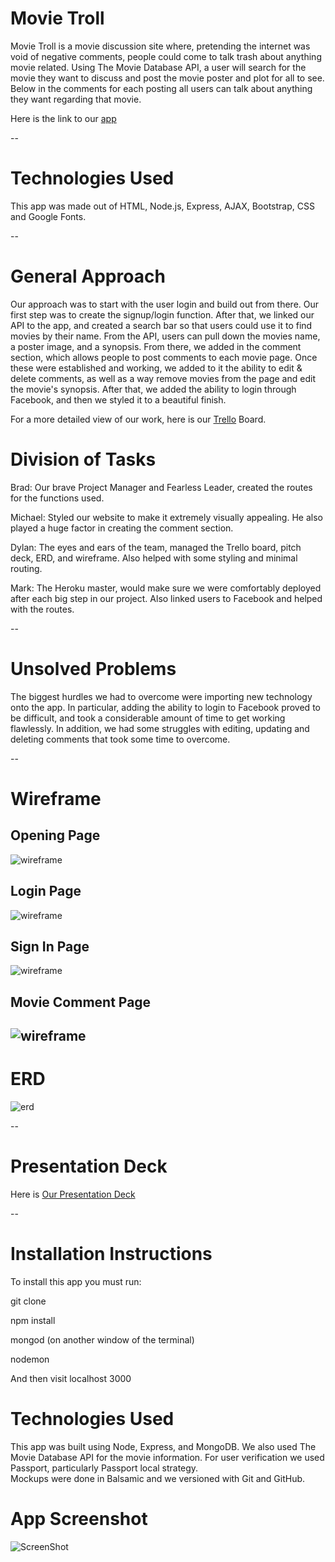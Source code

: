 # Movie Troll
Movie Troll is a movie discussion site where, pretending the internet was void of negative comments, people could come to talk trash about anything movie related.  Using The Movie Database API, a user will search for the movie they want to discuss and post the movie poster and plot for all to see.  Below in the comments for each posting all users can talk about anything they want regarding that movie.

Here is the link to our [app](https://movie-troll.herokuapp.com/)

--

# Technologies Used

This app was made out of HTML, Node.js, Express, AJAX, Bootstrap, CSS and Google Fonts.

--

# General Approach

Our approach was to start with the user login and build out from there. Our first step was to create the signup/login function. After that, we linked our API to the app, and created a search bar so that users could use it to find movies by their name. From the API, users can pull down the movies name, a poster image, and a synopsis. From there, we added in the comment section, which allows people to post comments to each movie page. Once these were established and working, we added to it the ability to edit & delete comments, as well as a way remove movies from the page and edit the movie's synopsis. After that, we added the ability to login through Facebook, and then we styled it to a beautiful finish.  

For a more detailed view of our work, here is our [Trello](https://trello.com/b/oqc04sL4/project-3) Board.

# Division of Tasks

Brad: Our brave Project Manager and Fearless Leader, created the routes for the functions used.

Michael: Styled our website to make it extremely visually appealing. He also played a huge factor in creating the comment section.

Dylan: The eyes and ears of the team, managed the Trello board, pitch deck,  ERD, and wireframe. Also helped with some styling and minimal routing.

Mark: The Heroku master, would make sure we were comfortably deployed after each big step in our project. Also linked users to Facebook and helped with the routes.

--
# Unsolved Problems
The biggest hurdles we had to overcome were importing new technology onto the app. In particular, adding the ability to login to Facebook proved to be difficult, and took a considerable amount of time to get working flawlessly. In addition, we had some struggles with editing, updating and deleting comments that took some time to overcome.

--

# Wireframe

## Opening Page

![wireframe](images/MovieTrollHomePage.png)

## Login Page

![wireframe](images/MovieTrollLoginPage.png)

## Sign In Page

![wireframe](images/MovieTrollSignInPage.png)

## Movie Comment Page

![wireframe](images/MovieTrollMoviePage.png)
--

# ERD

![erd](images/MovieTrollERD.png)

--
# Presentation Deck

Here is [Our Presentation Deck](https://docs.google.com/presentation/d/1Tfh6G-9Ok3UlWdybOubuuV462EEH5mSoIUPAnGZ25zc/edit?ts=597120d1#slide=id.p)

--
# Installation Instructions

To install this app you must run:

git clone

npm install

mongod (on another window of the terminal)

nodemon

And then visit localhost 3000

# Technologies Used
 This app was built using Node, Express, and MongoDB.  We also used The Movie Database API for the movie information.  For user verification we used Passport, particularly Passport local strategy.  
 Mockups were done in Balsamic and we versioned with Git and GitHub.

# App Screenshot
![ScreenShot](/images/movie_troll.png)
